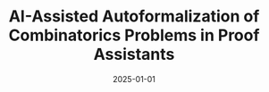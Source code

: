 ---
title: "AI-Assisted Autoformalization of Combinatorics Problems in Proof Assistants"
collection: publications
category: 'conferences'
permalink: /publication/2025-01-01-autoform4lean
date: 2025-01-01
venue: 'ICSE 2025 - New Ideas and Emerging Results track'
authors: '<b>Long Doan</b>, ThanhVu Nguyen'
---